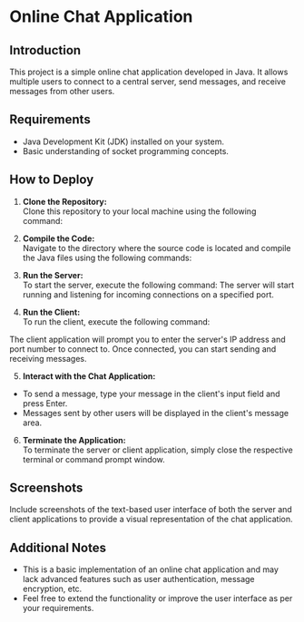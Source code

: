 # Online Chat Application

## Introduction
This project is a simple online chat application developed in Java. It allows multiple users to connect to a central server, send messages, and receive messages from other users.

## Requirements
- Java Development Kit (JDK) installed on your system.
- Basic understanding of socket programming concepts.

## How to Deploy

1. **Clone the Repository:**  
   Clone this repository to your local machine using the following command:

2. **Compile the Code:**  
Navigate to the directory where the source code is located and compile the Java files using the following commands:


3. **Run the Server:**  
To start the server, execute the following command:
The server will start running and listening for incoming connections on a specified port.

4. **Run the Client:**  
To run the client, execute the following command:

The client application will prompt you to enter the server's IP address and port number to connect to. Once connected, you can start sending and receiving messages.

5. **Interact with the Chat Application:**  
- To send a message, type your message in the client's input field and press Enter.
- Messages sent by other users will be displayed in the client's message area.

6. **Terminate the Application:**  
To terminate the server or client application, simply close the respective terminal or command prompt window.

## Screenshots
Include screenshots of the text-based user interface of both the server and client applications to provide a visual representation of the chat application.

## Additional Notes
- This is a basic implementation of an online chat application and may lack advanced features such as user authentication, message encryption, etc.
- Feel free to extend the functionality or improve the user interface as per your requirements.

